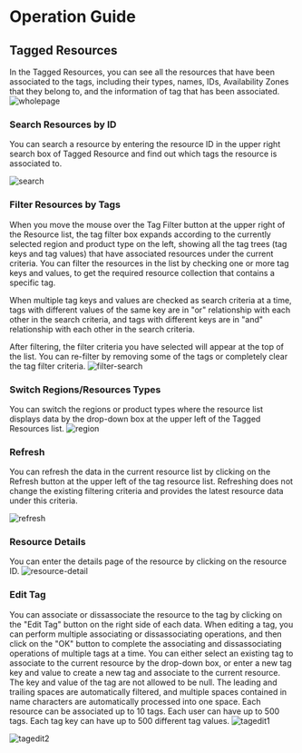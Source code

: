 # Operation Guide

## Tagged Resources
In the Tagged Resources, you can see all the resources that have been associated to the tags, including their types, names, IDs, Availability Zones that they belong to, and the information of tag that has been associated.
![wholepage](../../../../image/Tag/tagresource/wholepage.png)

### Search Resources by ID
You can search a resource by entering the resource ID in the upper right search box of Tagged Resource and find out which tags the resource is associated to.

![search](../../../../image/Tag/tagresource/search.png)

### Filter Resources by Tags
When you move the mouse over the Tag Filter button at the upper right of the Resource list, the tag filter box expands according to the currently selected region and product type on the left, showing all the tag trees (tag keys and tag values) that have associated resources under the current criteria. You can filter the resources in the list by checking one or more tag keys and values, to get the required resource collection that contains a specific tag.

When multiple tag keys and values are checked as search criteria at a time, tags with different values of the same key are in "or" relationship with each other in the search criteria, and tags with different keys are in "and" relationship with each other in the search criteria.

After filtering, the filter criteria you have selected will appear at the top of the list. You can re-filter by removing some of the tags or completely clear the tag filter criteria.
![filter-search](../../../../image/Tag/tagresource/filter-search.png)

### Switch Regions/Resources Types
You can switch the regions or product types where the resource list displays data by the drop-down box at the upper left of the Tagged Resources list.
![region](../../../../image/Tag/tagresource/region.png)

### Refresh
You can refresh the data in the current resource list by clicking on the Refresh button at the upper left of the tag resource list. Refreshing does not change the existing filtering criteria and provides the latest resource data under this criteria.

![refresh](../../../../image/Tag/tagresource/refresh.png)

### Resource Details
You can enter the details page of the resource by clicking on the resource ID.
![resource-detail](../../../../image/Tag/tagresource/resource-detail.png)

### Edit Tag
You can associate or dissassociate the resource to the tag by clicking on the "Edit Tag" button on the right side of each data. When editing a tag, you can perform multiple associating or dissassociating operations, and then click on the "OK" button to complete the associating and dissassociating operations of multiple tags at a time.
You can either select an existing tag to associate to the current resource by the drop-down box, or enter a new tag key and value to create a new tag and associate to the current resource.
The key and value of the tag are not allowed to be null. The leading and trailing spaces are automatically filtered, and multiple spaces contained in name characters are automatically processed into one space.
Each resource can be associated up to 10 tags. Each user can have up to 500 tags. Each tag key can have up to 500 different tag values.
![tagedit1](../../../../image/Tag/tagresource/tagedit1.png)

![tagedit2](../../../../image/Tag/tagresource/tagedit2.png)
